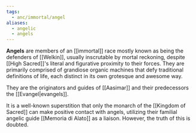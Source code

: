 ```yaml
---
tags:
  - anc/immortal/angel
aliases:
  - angelic
  - angels
---
```

**Angels** are members of an [[immortal]] race mostly known as being the defenders of [[Welkin]], usually inscrutable by mortal reckoning, despite [[High Sacred]]'s literal and figurative proximity to their forces. They are primarily comprised of grandiose organic machines that defy traditional definitions of life, each distinct in its own grotesque and awesome way. 

They are the originators and guides of [[Aasimar]] and their predecessors the [[Evangel|evangels]].

It is a well-known superstition that only the monarch of the [[Kingdom of Sacred]] can make positive contact with angels, utilizing their familial angelic guide [[Memoria di Alato]] as a liaison. However, the truth of this is doubted. 

